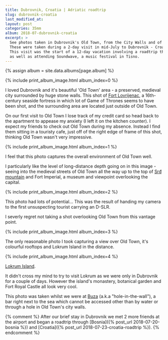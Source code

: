 ```yaml
---
title: Dubrovnik, Croatia | Adriatic roadtrip
slug: dubrovnik-croatia
last_modified_at:
layout: post
categories: 35mm
album: 2018-07-dubrovnik-croatia
excerpt: >
  See photos taken in Dubrovnik's Old Town, from the City Walls and of the nearby Lokrum Island.
  These were taken during a 2-day visit in mid-July to Dubrovnik - Croatia's capital city.
  This visit was the start of a 12-day vacation involving a roadtrip through Bosnia and northern Croatia
  as well as attending Soundwave, a music festival in Tisno.
---
```

{% assign album = site.data.albums[page.album] %}

{% include print_album_image.html album_index=0 %}

I loved Dubrovnik and it's beautiful 'Old Town' area - a preserved, medieval city surrounded by huge stone walls. This shot of [Fort Lovrijenac][fort-lovrijenac], a 16th-century seaside fortress in which lot of Game of Thrones seems to have been shot, and the surrounding area are located just outside of Old Town.

On our first visit to Old Town I lose track of my credit card so head back to the apartment to appease my anxiety (I left it on the kitchen counter). I expect my friends to check out Old Town during my absence. Instead I find them sitting in a touristy cafe, just off of the right edge of frame of this shot, thinking Old Town wasn't very impressive.

{% include print_album_image.html album_index=1 %}

I feel that this photo captures the overall environment of Old Town well.

I particularly like the level of long-distance depth going on in this image - seeing into the medieval streets of Old Town all the way up to the top of [Srđ mountain][srd-mountain] and Fort Imperial, a museum and viewpoint overlooking the capital.

{% include print_album_image.html album_index=2 %}

This photo had lots of potential... This was the result of handing my camera to the first unsuspecting tourist carrying an D-SLR.

I severly regret not taking a shot overlooking Old Town from this vantage point.

{% include print_album_image.html album_index=3 %}

The only reasonable photo I took capturing a view over Old Town, it's colourful rooftops and Lokrum Island in the distance.

{% include print_album_image.html album_index=4 %}

[Lokrum Island][lokrum-island].

It didn't cross my mind to try to visit Lokrum as we were only in Dubrovnik for a couple of days. However the island's monastery, botanical garden and Fort Royal Castle all look very cool.

This photo was taken whilst we were at [Buza][buza-bar] (a.k.a "hole-in-the-wall"), a bar right next to the sea which cannot be accessed other than by water or through a hole in Old Town's city walls.

{% comment %}
After our brief stay in Dubrovnik we met 2 more friends at the airport and began a roadtrip through [Bosnia]({% post_url 2018-07-20-bosnia %}) and [Croatia]({% post_url 2018-07-23-croatia-roadtrip %}).
{% endcomment %}

[fort-lovrijenac]: https://en.wikipedia.org/wiki/Lovrijenac
[srd-mountain]: https://en.wikipedia.org/wiki/Sr%C4%91
[lokrum-island]: https://en.wikipedia.org/wiki/Lokrum
[buza-bar]: https://goo.gl/maps/asbDr1qNYhE2